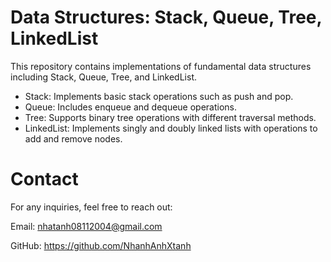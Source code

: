 # Data Structures: Stack, Queue, Tree, LinkedList
This repository contains implementations of fundamental data structures including Stack, Queue, Tree, and LinkedList.
- Stack: Implements basic stack operations such as push and pop.
- Queue: Includes enqueue and dequeue operations.
- Tree: Supports binary tree operations with different traversal methods.
- LinkedList: Implements singly and doubly linked lists with operations to add and remove nodes.

# Contact
For any inquiries, feel free to reach out:

Email: nhatanh08112004@gmail.com

GitHub: https://github.com/NhanhAnhXtanh
